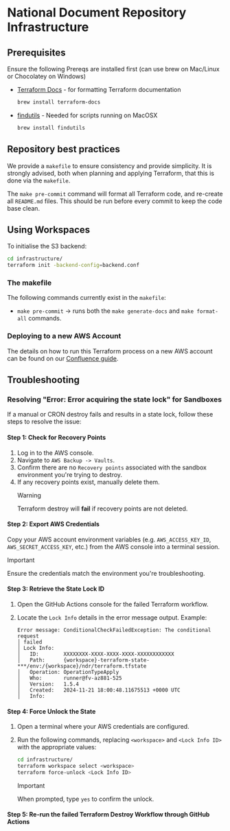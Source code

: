 # National Document Repository Infrastructure

## Prerequisites

Ensure the following Prereqs are installed first (can use brew on Mac/Linux or Chocolatey on Windows)

- [Terraform Docs](https://terraform-docs.io/) - for formatting Terraform documentation

    ```bash
    brew install terraform-docs
    ```

- [findutils](https://www.gnu.org/software/findutils/) - Needed for scripts running on MacOSX

    ```bash
    brew install findutils
    ```

## Repository best practices

We provide a `makefile` to ensure consistency and provide simplicity. It is strongly advised, both when planning and applying Terraform, that this is done via the `makefile`.

The `make pre-commit` command will format all Terraform code, and re-create all `README.md` files. This should be run before every commit to keep the code base clean.

## Using Workspaces

To initialise the S3 backend:

```bash
cd infrastructure/
terraform init -backend-config=backend.conf
```

### The makefile

The following commands currently exist in the `makefile`:

- `make pre-commit` -> runs both the `make generate-docs` and `make format-all` commands.

### Deploying to a new AWS Account

The details on how to run this Terraform process on a new AWS account can be found on our [Confluence guide](https://gpitbjss.atlassian.net/wiki/spaces/TW/pages/12581568619/Infrastructure+-+Deploy+to+a+new+Account).

## Troubleshooting

### Resolving "Error: Error acquiring the state lock" for Sandboxes

If a manual or CRON destroy fails and results in a state lock, follow these steps to resolve the issue:

#### Step 1: Check for Recovery Points

1. Log in to the AWS console.
1. Navigate to `AWS Backup -> Vaults`.
1. Confirm there are no `Recovery points` associated with the sandbox environment you're trying to destroy.
1. If any recovery points exist, manually delete them.  
    > [!WARNING]
    > Terraform destroy will **fail** if recovery points are not deleted.

#### Step 2: Export AWS Credentials

Copy your AWS account environment variables (e.g. `AWS_ACCESS_KEY_ID`, `AWS_SECRET_ACCESS_KEY`, etc.) from the AWS console into a terminal session.

> [!IMPORTANT]
> Ensure the credentials match the environment you're troubleshooting.

#### Step 3: Retrieve the State Lock ID

1. Open the GitHub Actions console for the failed Terraform workflow.
1. Locate the `Lock Info` details in the error message output. Example:

    ```text
    Error message: ConditionalCheckFailedException: The conditional request
    │ failed
    │ Lock Info:
    │   ID:        XXXXXXXX-XXXX-XXXX-XXXX-XXXXXXXXXXXX
    │   Path:      {workspace}-terraform-state-***/env:/{workspace}/ndr/terraform.tfstate
    │   Operation: OperationTypeApply
    │   Who:       runner@fv-az881-525
    │   Version:   1.5.4
    │   Created:   2024-11-21 18:00:48.11675513 +0000 UTC
    │   Info:
    ```

#### Step 4: Force Unlock the State

1. Open a terminal where your AWS credentials are configured.
1. Run the following commands, replacing `<workspace>` and `<Lock Info ID>` with the appropriate values:

    ```bash
    cd infrastructure/
    terraform workspace select <workspace>
    terraform force-unlock <Lock Info ID>
    ```

    > [!IMPORTANT]
    > When prompted, type `yes` to confirm the unlock.

#### Step 5: Re-run the failed Terraform Destroy Workflow through GitHub Actions
